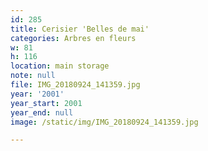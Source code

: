 ```yaml
---
id: 285
title: Cerisier 'Belles de mai'
categories: Arbres en fleurs
w: 81
h: 116
location: main storage
note: null
file: IMG_20180924_141359.jpg
year: '2001'
year_start: 2001
year_end: null
image: /static/img/IMG_20180924_141359.jpg

---
```


